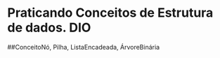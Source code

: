 # Praticando Conceitos de Estrutura de dados.  DIO
##ConceitoNó, Pilha, ListaEncadeada, ÁrvoreBinária

